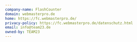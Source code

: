 ```yaml
---
company-name: FlashCounter
domain: webmasterpro.de
home: https://fc.webmasterpro.de/
privacy-policy: https://fc.webmasterpro.de/datenschutz.html
email: info@team23.de
owned-by: TEAM23
---
```




